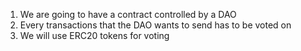 1. We are going to have a contract controlled by a DAO
2. Every transactions that the DAO wants to send has to be voted on
3. We will use ERC20 tokens for voting
